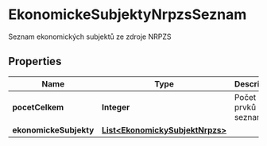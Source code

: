 

# EkonomickeSubjektyNrpzsSeznam

Seznam ekonomických subjektů ze zdroje NRPZS

## Properties

| Name | Type | Description | Notes |
|------------ | ------------- | ------------- | -------------|
|**pocetCelkem** | **Integer** | Počet prvků seznamu. |  [optional] |
|**ekonomickeSubjekty** | [**List&lt;EkonomickySubjektNrpzs&gt;**](EkonomickySubjektNrpzs.md) |  |  [optional] |



